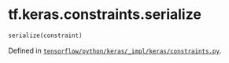 <div itemscope itemtype="http://developers.google.com/ReferenceObject">
<meta itemprop="name" content="tf.keras.constraints.serialize" />
</div>

# tf.keras.constraints.serialize

``` python
serialize(constraint)
```



Defined in [`tensorflow/python/keras/_impl/keras/constraints.py`](https://www.tensorflow.org/code/tensorflow/python/keras/_impl/keras/constraints.py).


